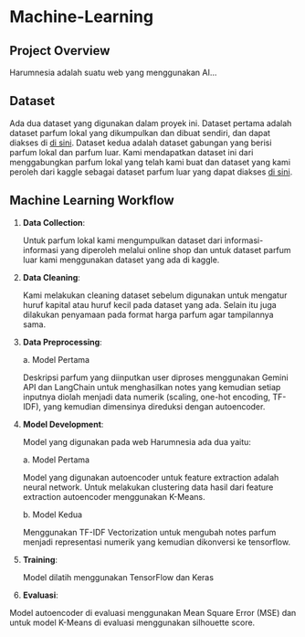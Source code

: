 # Machine-Learning

## Project Overview
Harumnesia adalah suatu web yang menggunakan AI... 

## Dataset
Ada dua dataset yang digunakan dalam proyek ini. Dataset pertama adalah dataset parfum lokal yang dikumpulkan dan dibuat sendiri, dan dapat diakses di [di sini](https://github.com/Harumnesia/Machine-Learning/blob/main/Dataset/Dataset_Clean/Dataset_Harumnesia_clean.csv).
Dataset kedua adalah dataset gabungan yang berisi parfum lokal dan parfum luar. Kami mendapatkan dataset ini dari menggabungkan parfum lokal yang telah kami buat dan dataset yang kami peroleh dari kaggle sebagai dataset parfum luar yang dapat diakses [di sini](https://github.com/Harumnesia/Machine-Learning/blob/main/Dataset/Dataset_Gabungan/dataset_parfum_gabungan.csv).

## Machine Learning Workflow

1. **Data Collection**:
   
   Untuk parfum lokal kami mengumpulkan dataset dari informasi-informasi yang diperoleh melalui online shop dan untuk dataset parfum luar kami menggunakan dataset yang ada di kaggle.
   
3. **Data Cleaning**:
   
   Kami melakukan cleaning dataset sebelum digunakan untuk mengatur huruf kapital atau huruf kecil pada dataset yang ada. Selain itu juga dilakukan penyamaan pada format harga parfum agar tampilannya sama.
   
5. **Data Preprocessing**:
   
   a. Model Pertama
   
      Deskripsi parfum yang diinputkan user diproses menggunakan Gemini API dan LangChain untuk menghasilkan notes yang kemudian setiap inputnya diolah menjadi  data numerik (scaling, one-hot encoding, TF-IDF), yang kemudian dimensinya direduksi dengan autoencoder.
   
7. **Model Development**:
   
   Model yang digunakan pada web Harumnesia ada dua yaitu:
   
   a. Model Pertama
   
     Model yang digunakan autoencoder untuk feature extraction adalah neural network. Untuk melakukan clustering data hasil dari feature extraction autoencoder menggunakan K-Means.
   
   b. Model Kedua
   
      Menggunakan TF-IDF Vectorization untuk mengubah notes parfum menjadi representasi numerik yang kemudian dikonversi ke tensorflow. 
9. **Training**:
   
   Model dilatih menggunakan TensorFlow dan Keras
10. **Evaluasi**:
    
   Model autoencoder di evaluasi menggunakan Mean Square Error (MSE) dan untuk model K-Means di evaluasi menggunakan silhouette score. 
